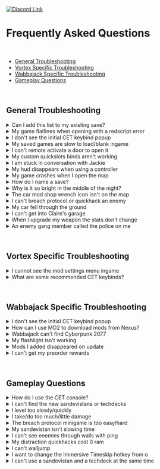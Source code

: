 [![Discord Link](https://i.imgur.com/OehZMjj.png)](https://discord.gg/eJdMQKnQVt "Discord for Support and Feedback")

# Frequently Asked Questions

&#10240;

- [General Troubleshooting](#general-troubleshooting)
- [Vortex Specific Troubleshooting](#vortex-specific-troubleshooting)
- [Wabbajack Specific Troubleshooting](#wabbajack-specific-troubleshooting)
- [Gameplay Questions](#gameplay-questions)

&#10240;

## General Troubleshooting

<details>
  <summary>Can I add this list to my existing save?</summary>
  &#10240;
  
  **You can add this list to an existing vanilla save with no issues.** If you're adding this to a previously modded save, it would depend on the mods that were   associated. Sometimes mods that add items to the game through ArchiveXL can be baked into the save, and if that mod is no longer there, would cause the game to crash.
  
  &#10240;
  
</details>

<details>
  <summary>My game flatlines when opening with a redscript error</summary>
  &#10240;
  
  **It's important to ensure that this list is installed onto a purely vanilla setup to avoid script errors and crashes from old mods.**
  
  Go to your main Cyberpunk 2077 directory and delete the **all** folders except for **"archive"**

![Clean Install 1](https://i.imgur.com/AXG7U40.png)

Additionally delete the **"mod"** folder in **"Cyberpunk 2077/archive/pc/"** 

![Clean Install 2](https://i.imgur.com/YW0s73X.png)

Now make sure you go and verify your game files through **Steam**, **GOG** or **Epic**
  
  &#10240;
  
</details>

<details>
  <summary>I don't see the initial CET keybind popup</summary>
  &#10240;
  
  Go to your main **Cyberpunk 2077 directory** to **"bin/x64/plugins/cyber_engine_tweaks"** and delete **"bindings.json"**, then restart the game.
  
  ![CET binding location](https://i.imgur.com/5BTFUBx.png)
  
   &#10240;
</details>

<details>
  <summary>My saved games are slow to load/blank ingame</summary>
  &#10240;
  
  ![picture of problem](https://i.imgur.com/XBoH5Fi.png)
  
  If you run into the error displayed above, you will want to disable cloud saves as that game setting can cause this issue.
  
  On the left side of the main menu, click on **"Settings"**
  
  ![Example settings](https://i.imgur.com/2yoHsqd.png)
  
  At the top click **"Gameplay"**
  
  ![first image](https://i.imgur.com/8W36yPc.png)
  
  Scroll down to **"Enable cross-platform Saves"** and ensure that it is turned off
  
  ![second image](https://i.imgur.com/t6QOwYM.png)
  
   &#10240;
  
</details>

<details>
  <summary>I can't remote activate a door to open it</summary>
  &#10240;
  
  ![bnet 1](https://i.imgur.com/DTkEwci.png)
  
  If you run into the above issue where there is no way to remote activate a door or window, you will need to ensure that [Better Netrunning](https://www.nexusmods.com/cyberpunk2077/mods/2302) is correctly configured. On the left side of the main menu click on **"Mods"**
  
  ![bnet 2](https://i.imgur.com/U2wROZZ.png)
  
  Go to **"Better Netrunning"**
  
  ![bnet 3](https://i.imgur.com/GxIVeTh.png)
  
  Scroll down to the **"Access Points"** section and ensure that **"Unlock Networks With No Access Points"** is enabled
  
  ![bnet 4](https://i.imgur.com/7S5GG80.png)
  
  This will correct the issue
  
  ![bnet 5](https://i.imgur.com/W3I8uMT.png)
  
   &#10240;
  
</details>

<details>
  <summary>My custom quickslots binds aren't working</summary>
  &#10240;
  
  In order for your [custom quickslots](https://www.nexusmods.com/cyberpunk2077/mods/3096) options to work, your choices that you bind in the **"Mods"** menu will need to be duplicated in CET. As an example of this, you would first choose a keybind and action for a quickslot by going to **"Mods"** on the left side of the main menu
  
  ![qslot 1](https://i.imgur.com/U2wROZZ.png)
  
  At the top, select **"QSLOTS"**
  
  ![qslot 2](https://i.imgur.com/vNUFxDF.png)
  
  Adjust **"Number of Custom Quickslots"** to be 1 or more
  
  ![qslot 3](https://i.imgur.com/F0eHCqd.png)
  
  In this example, selecting for **"food"** and selecting **"9"** as the keybind
  
  ![qslot 4](https://i.imgur.com/3LBK12M.png)
  
  Press the key you chose to bind for the CET menu in order to open it, and go to **"Bindings"**
  
  ![qslot 5](https://i.imgur.com/ICUwKoO.png)
  
  Will want to duplicate the keybind for the same slot, which was Slot 1
  
  ![qslot 6](https://i.imgur.com/HOAMy7C.png)
  
  Then save the selection, and the quickslot you have chosen will now work
  
  ![qslot 7](https://i.imgur.com/5oVjZgx.png)
  
  &#10240;
  
</details>

<details>
  <summary>I am stuck in conversation with Jackie</summary>
  &#10240;
  
  You're sitting sharing a nice moment pondering the future's opportunities with Jackie at the food stand outside of your apartment, and you need to call the car in order to "feel the factory new ride". If your hints are disabled it won't tell you what to do, but you'll want to call your vehicle, default keybind is **"V"**
  
  ![example of jackie](https://i.imgur.com/CAZD805.png)
  
  &#10240;
  
</details>

<details>
  <summary>My hud disappears when using a controller</summary>
  &#10240;
  
  ![shud](https://i.imgur.com/OuugWwr.png)
  
  The reason this option is off in **"Mod Settings"**, **"LHUD ADDONS"** is if it is on, it allows certain keys to turn off all hud elements, which can be quite annoying on controller. If you would like to turn this on but want to change the keybind you will need to go to 
  
  ```
  FOR VORTEX USERS
  ```
  
  In your main Cyberpunk 2077 directory, navigate to **"r6\input"** and open **"LimitedHUD.xml**
  
  ![shud 2](https://i.imgur.com/t8J91RJ.png)
  
  ```
  FOR WABBAJACK USERS
  ```
  
  In **MO2** in the left panel left click **"Limited Hud"** to highlight it, then right click it and select **"Open in Explorer"**
  
  ![shud 3](https://i.imgur.com/EuBGa2T.png)
  
  Navigate to **"Root\r6\Input"**
  
  ![shud 4](https://i.imgur.com/qReV98j.png)
  
  ```
  Continued for Both
  ```
  
  **"LimitedHUD.xml** can be customized to choose whatever keybinds you would like, [a full list of CDPR's method for key naming here](https://nativedb.red4ext.com/EInputKey)
  
  ![shud 5](https://i.imgur.com/ONUo751.png)
  
  &#10240;
  
</details>

<details>
  <summary>My game crashes when I open the map</summary>
  &#10240;
  
  This is associated with a **Reshade** version issue. As this list does not include and is not tested for any reshade, adding one is at your own risk, and this is one of a multitude of issues that can arise in using one
  
   &#10240;
  
</details>

<details>
  <summary>How do I name a save?</summary>
  &#10240;
  
  You're about to create a manual save, but don't just immediately click it. If you look at the top left above that you will see where you can add a name to your save
  
  ![save](https://i.imgur.com/f96LrEP.png)
  
  &#10240;
  
</details>

<details>
  <summary>Why is it so bright in the middle of the night?</summary>
  &#10240;
  
  This is a vanilla game error and has been reported to CDPR, hopefully they will patch this in the future
  
</details>

<details>
  <summary>The car mod shop wrench icon isn't on the map</summary>
  &#10240;
  
  When on your map, on the left side ensure that when on **"FILTER: CUSTOM"** that the **"DROP POINT"** section is highlighted and the wrench icon for the [Car Modification Shop](https://www.nexusmods.com/cyberpunk2077/mods/4034) will appear in Northeast Watson
  
  ![shop 1](https://i.imgur.com/AXpYYJd.png)
  ![shop 2](https://i.imgur.com/LCJ6TCd.png)
  
  &#10240;
  
</details>

<details>
  <summary>I can't breach protocol or quickhack an enemy</summary>
  &#10240;
  
 This is due to [Better Netrunning's](https://www.nexusmods.com/cyberpunk2077/mods/2302) changes to vanilla network topology
  
  ![netrun](https://i.imgur.com/40Rr5lY.png)
  
  Sometimes the quickest way into a network is an unconscious gonk
  
  &#10240;
  
</details>

<details>
  <summary>My car fell through the ground</summary>
  &#10240;
  
  This is a vanilla game error and has been reported to CDPR, hopefully they will patch this in the future
  
  &#10240;
  
</details>

<details>
  <summary>I can't get into Claire's garage</summary>
  &#10240;
  
  This was a known issue with [Immersive Bartenders](https://www.nexusmods.com/cyberpunk2077/mods/7203) which has now been fixed, but could still be an issue on a save that was running a previous version. If the issue is affecting you, the mod author has an optional file that can be added found [here](https://www.nexusmods.com/cyberpunk2077/mods/7203?tab=files)
  
  ![optional file](https://i.imgur.com/5pOgUZ1.png)
  
  His instructions for using it are
  
  ![beast 2](https://i.imgur.com/5FtutwT.png)
  
  &#10240;
  
</details>

<details>
  <summary>When I upgrade my weapon the stats don't change</summary>
  &#10240;
  
  If you notice this happening on the crafting screen, don't continue to try to upgrade the gun. Reload your save and the issue will be resolved
  
   &#10240;
  
</details>

<details>
  <summary>An enemy gang member called the police on me</summary>
  &#10240;
  
  This is associated with [Vehicle Combat](https://www.nexusmods.com/cyberpunk2077/mods/3815). At high stars, in addition to enemy reinforcements NCDP's finest can show up, as a reflection of things getting completely out of hand
  
  &#10240;
  
</details>

&#10240;

## Vortex Specific Troubleshooting

<details>
  <summary>I cannot see the mod settings menu ingame</summary>
  &#10240;
  
  This is often associated with the **Vortex Redmod Autoconversion** being toggled on. It is off by default, but if it has done the autoconversion you will need to go through a process to correct this, and you will not have to redownload the associated mods. Go to the left side of Vortex to the grey bar and click on **"Settings"**
  
  ![step 1](https://i.imgur.com/ilpBWRY.png)
  
Go to the middle top grey bar and click on **"V2077 Settings"** and ensure that **"Automatically convert old style 'archive' mods to REDmods on install"** is greyed out and is not active
  
  ![step 2](https://i.imgur.com/iSYsHmn.png)
  
  ![step 3](https://i.imgur.com/nhjRZnF.png)
  
Go to the left hand side of vortex and click on **"Mods"** on the grey bar
  
  ![step 4](https://imgur.com/qmilmkT.png)
  
 Left click on the mod at the top of the list in the middle of the screen to highlight it
  
  ![step 5](https://i.imgur.com/ZnFt4GG.png)
  
Scroll to the bottom mod in the list and shift + left click it in order to highlight all of the mods
  
  ![step 6](https://i.imgur.com/sMgjtyG.png)
  
  On the white bar that has appeared at the very bottom of the list click **"Remove"**
  
  ![step 7](https://i.imgur.com/YOX2Eh1.png)
  
  In the popup that appears ensure that **"Remove Mod"** is ticked with a blue and white checkmark, but that **"Delete Archive"** remains unticked and clear
  
  ![step 8](https://i.imgur.com/TCjQfam.png)
  
 Click **"Remove"** at the bottom right of the popup 
  
  ![step 9](https://i.imgur.com/0DZZrf9.png)
  
 In the next popup, tick the box for **"Apply to Recommended Mods"** so that a blue and white checkmark appears 
  
  ![step 10](https://i.imgur.com/DdN6SNc.png)
  
  ![step 11](https://i.imgur.com/T2FjoXZ.png)
  
Then click on **"Disable"** bottom right of the grey popup  
  
  ![step 12](https://i.imgur.com/umC3y4R.png)
  
The list of mods will now show as **"Uninstalled"** in blue
  
  ![step 13](https://i.imgur.com/gcxRfNe.png)
  
Scroll down to the mod **"Cyberpunk Thing"** and left click it 
  
  ![step 14](https://i.imgur.com/uSZAlMx.png)
  
  After highlighting **"Cyberpunk Thing"** right click it and left click **"Install"**
  
  ![step 15](https://i.imgur.com/alHSwBk.png)
  
  In the popup that appears click **"Install Now"**
  
  ![step 16](https://i.imgur.com/L2LCxFQ.png)
  
 These steps will undo the REDmod autoconversion that vortex performed and will correct your install without you having to redownload any mods
  
  &#10240;
  
</details>

<details>
  <summary>What are some recommended CET keybinds?</summary>
  &#10240;
  
  Some binding recommendations for important features
  
  ![here](https://i.imgur.com/H3FeGjQ.png)
  
  &#10240;
  
</details>

&#10240;

## Wabbajack Specific Troubleshooting

<details>
  <summary>I don't see the initial CET keybind popup</summary>
  &#10240;
  
  In **MO2**, right click on **"CT Config"** in the left hand panel and select **"Open in Explorer"** and go to **"Root/bin/x64/plugins/cyber_engine_tweaks"** and delete **"bindings.json"**, then restart the game.
  
  ![CET binding location](https://i.imgur.com/cDUXnZP.png)
  
  &#10240;
  
  </details>

<details>
  
  <summary>How can I use MO2 to download mods from Nexus?</summary>
  &#10240;
  
  In **MO2**, click on the wrench icon on the top bar
  
  ![wjack 1](https://i.imgur.com/uXQdCzn.png)
  
  In the popup click on **"Nexus"**
  
  ![wjack 2](https://i.imgur.com/mKMH2pd.png)
  
  Click on **"Associate with 'Download with manager' Links"** and approve its request
  
  ![wjack 3](https://i.imgur.com/hRtGSZI.png)
  
  &#10240;
  
</details>

<details>
  <summary>Wabbajack can't find Cyberpunk 2077</summary>
  &#10240;
  
  One common cause for this is the **Wabbajack** client not being on the same hard drive as the game install, another is forgetting to have **Steam** or **GOG** verify and reacquire files as part of doing a cleaning of your Cyberpunk 2077 install
  
  &#10240;
  
</details>

<details>
  <summary>My flashlight isn't working</summary>
  &#10240;
  
  In order to use the included mod [Simple Flashlight](https://www.nexusmods.com/cyberpunk2077/mods/2913) open the "Game Folder Files" folder in your modlist install location, and copy the archive folder into your main Cyberpunk 2077 directory

![demonstration of game folder files thing](https://media.giphy.com/media/N8oz510KVUrX2PzLBN/giphy.gif)
  
  &#10240;
  
</details>

<details>
  <summary>Mods I added disappeared on update</summary>
  &#10240;
  
  To keep some of your custom mods when updating the **Wabbajack** rename the mods in **MO2** and add [NoDelete] on the left hand MO2 pane. As example "Dawn FM" becomes "[NoDelete] Dawn FM"
  
   &#10240;
  
</details>

<details>
  <summary>I can't get my preorder rewards</summary>
  &#10240;
  
  Launching the game through MO2 means that those rewards do not populate in your game as they have to go through CDPR's launcher. The easiest workaround is to in your new game run it without the modlist active (running through **GOG** or **Steam**), go through the prologue to your apartment and get the items, then launch the game through **MO2** to use the list after that
  
  &#10240;
  
</details>

&#10240;

## Gameplay Questions

<details>
  <summary>How do I use the CET console?</summary>
  &#10240;
  
  You can find a guide on some useful CET console commands [here](https://wiki.redmodding.org/cyber-engine-tweaks/console/how-do-i)
  
   &#10240;
  
</details>

<details>
  <summary>I can't find the new sandevistans or techdecks</summary>
  &#10240;
  
  You can find the new sandevistans added by [Time Dilation Overhaul](https://www.nexusmods.com/cyberpunk2077/mods/4931) at
  
  ![locations 1](https://i.imgur.com/6PySXe7.png)
  
  You can find the new techdecks added by [Drone Companions](https://www.nexusmods.com/cyberpunk2077/mods/4520)
  
  ![locations 2](https://i.imgur.com/EBG6RLY.png)
  
  ![locations 3](https://i.imgur.com/BF7qHnT.png)
  
  &#10240;
  
</details>

<details>
  <summary>I level too slowly/quickly</summary>
  &#10240;
  
  Adjustments to leveling can be made by going to **"Mods"** in the main menu
  
  ![step 1](https://i.imgur.com/U2wROZZ.png)
  
  Go to **"RMK Mods"**
  
  ![rmk mods](https://i.imgur.com/uOJA9Yt.png)
  
  Scroll to **"Simple XP Multiplier"** and adjust any values to your liking
  
  ![simple xp mult](https://i.imgur.com/YWYtwsp.png)
  
  &#10240;
  
</details>

<details>
  <summary>I take/do too much/little damage</summary>
  &#10240;
  
  Adjustments to damage taken or done can be made by going to **"Mods"** in the main menu
  
  ![step 1](https://i.imgur.com/U2wROZZ.png)
  
  Go to **"RMK Mods"**
  
  ![rmk mods](https://i.imgur.com/uOJA9Yt.png)
  
  Scroll to the **"Damage to NPC Multiplier"** or **"Damage to Player Multiplier"** and adjust any values to your liking
  
  ![dmg npc](https://i.imgur.com/k9yXNSS.png)
  ![dmg plyr](https://i.imgur.com/8HUjNHo.png)
  
  &#10240;
  
</details>

<details>
  <summary>The breach protocol minigame is too easy/hard</summary>
  &#10240;
  
  Adjustments to the breach protocol can be made by going to **"Mods"** in the main menu
  
  ![step 1](https://i.imgur.com/U2wROZZ.png)
  
  Go to **"RMK Mods"**
  
  ![rmk mods](https://i.imgur.com/uOJA9Yt.png)
  
  Scroll to the **"Challenging Breach Minigame"** and adjust any values to your liking
  
  ![brch](https://i.imgur.com/uiiogVl.png)
  
  &#10240;
  
</details>

<details>
  <summary>My sandevistan isn't slowing time</summary>
  &#10240;
  
  With [Time Dilation Overhaul,](https://www.nexusmods.com/cyberpunk2077/mods/4931) some of the brands like Dynalar and Zetatech have very low (near real time) time dilation strength by default. Recommend staying with the defaults, but this can be adjusted by going to **"Mods"**
  
  ![step 1](https://i.imgur.com/U2wROZZ.png)
  
  and go to **"TDO"** to make any desired adjustments
  
  ![tdo menu](https://i.imgur.com/Z3ITTaW.png)
  
  &#10240;
  
</details>

<details>
  <summary>I can't see enemies through walls with ping</summary>
  &#10240;
  
  This is a purposeful balance adjustment accomplished with the included mod [Disable Highlighting Through Walls,](https://www.nexusmods.com/cyberpunk2077/mods/3314) as without it ping can lead to extreme ease combined with tech weapons, and makes stealth far less rewarding. You are still able to manually mark enemies either yourself or through the [Nano Drone](https://www.nexusmods.com/cyberpunk2077/mods/3419) and this mark will show through walls
  
  ![walls](https://i.imgur.com/MzsrFMr.png)
  ![walls 2](https://i.imgur.com/Y4MmLNr.png)
  
  &#10240;
  
</details>

<details>
  <summary>My distraction quickhacks cost 0 ram</summary>
  &#10240;
  
  This is a known [Better Netrunning](https://www.nexusmods.com/cyberpunk2077/mods/2302) issue and is a UI glitch that does not affect the actual cost, which is correctly taken from your ram. The author is aware of the issue, but since the mod adds so much it is very much worth using
  
  &#10240;
  
</details>

<details>
  <summary>I can't walljump</summary>
  &#10240;
  
  The included mod [Alternative Midair Movement and Walljumping](https://www.nexusmods.com/cyberpunk2077/mods/5160) was customized for inclusion with [Demigod's](https://www.nexusmods.com/cyberpunk2077/users/30144935) permission to have the changes associated with the cyberware **"Maneuvering System"** which can be bought at the Arroyo Ripperdoc
  
  &#10240;
  
</details>

<details>
  <summary>I want to change the Immersive Timeskip hotkey from o</summary>
  &#10240;
  
  ```
  FOR VORTEX USERS
  ```
  
  In your main Cyberpunk 2077 directory, navigate to **"r6\input"** and open **"ImmersiveTimeskip.xml**
  
  ![shud 2](https://i.imgur.com/7Ts5R9G.png)
  
  ```
  FOR WABBAJACK USERS
  ```
  
  In **MO2** in the left panel left click **"Immersive Timeskip"** to highlight it, then right click it and select **"Open in Explorer"**
  
  ![shud 3](https://i.imgur.com/t37UVF9.png)
  
  Navigate to **"Root\r6\Input"**
  
  ![shud 4](https://i.imgur.com/I7zK8Se.png)
  
  ```
  Continued for Both
  ```
  
  **"ImmersiveTimeskip.xml** can be customized to choose whatever keybinds you would like, [a full list of CDPR's method for key naming here](https://pastebin.com/nsQ1cqi8)
  
  ![shud 5](https://i.imgur.com/fHosI4t.png)
  
  &#10240;
  
</details>

<details>
  <summary>I can't use a sandevistan and a techdeck at the same time</summary>
  &#10240;
  
  This was a limitation we added for balance reasons with the mod author's permission. If you would like to change this
  
   ```
  FOR VORTEX USERS
  ```
  
  In **Vortex** in the **"Mods"** section, navigate to **"CT Config"** and right click it to **"Open in File Manager"**
  
  ![shud 2](https://i.imgur.com/HYroN5m.png)
  
  Navigate to **"CT Config\bin\x64\plugins\cyber_engine_tweaks\mods\Drone Companions\Modules"** and open the file **"Techdecks.lua"**
  
  ![2nd](https://i.imgur.com/a7D9naZ.png)
  
  ```
  FOR WABBAJACK USERS
  ```
  
  In **MO2** in the left panel left click **"CT Config"** to highlight it, then right click it and select **"Open in Explorer"**
  
  ![3nd](https://i.imgur.com/pteWnMf.png)
  
  Navigate to **"Root\bin\x64\plugins\cyber_engine_tweaks\mods\Drone Companions\Modules"** and open the file **"Techdecks.lua"**
  
  ```
  Continued for Both
  ```
  
  In **"Techdecks.lua"** go to line 2041
  
  ![techdeck 1](https://i.imgur.com/IpO9yEN.png)
  
  and adjust **"Cyberdeck"** to be **"Techdeck"** 
  
  ![techdeck 2](https://i.imgur.com/rGD3A60.png)
  
  Keep in mind this change would have to be done again when the list updates
  
  &#10240;
  
</details>
